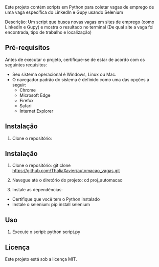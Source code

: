 Este projeto contém scripts em Python para coletar vagas de emprego de uma vaga específica do LinkedIn e Gupy usando Selenium

Descrição: Um script que busca novas vagas em sites de emprego (como LinkedIn e Gupy) e mostra o resultado no terminal (De qual site a vaga foi encontrada, tipo de trabalho e localização)


## Pré-requisitos
Antes de executar o projeto, certifique-se de estar de acordo com os seguintes requisitos:

- Seu sistema operacional é Windows, Linux ou Mac.
- O navegador padrão do sistema é definido como uma das opções a seguir:
    - Chrome
    - Microsoft Edge
    - Firefox
    - Safari
    - Internet Explorer

## Instalação

1. Clone o repositório:
## Instalação

1. Clone o repositório:
git clone https://github.com/ThaliaXavier/automacao_vagas.git

2. Navegue até o diretório do projeto:
cd proj_automacao

3. Instale as dependências:

- Certifique que você tem o Python instalado
- Instale o selenium: pip install selenium

## Uso

1. Execute o script:
python script.py


## Licença

Este projeto está sob a licença MIT.


